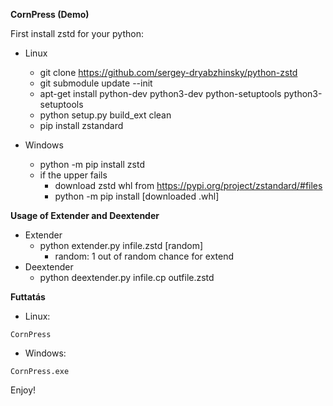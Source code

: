 **CornPress (Demo)**

First install zstd for your python:
- Linux
  - git clone https://github.com/sergey-dryabzhinsky/python-zstd
  - git submodule update --init
  - apt-get install python-dev python3-dev python-setuptools python3-setuptools
  - python setup.py build_ext clean
  - pip install zstandard

- Windows
  - python -m pip install zstd
  - if the upper fails
    - download zstd whl from https://pypi.org/project/zstandard/#files
    - python -m pip install [downloaded .whl]

**Usage of Extender and Deextender**
  - Extender
    - python extender.py infile.zstd [random]
      - random: 1 out of random chance for extend
  - Deextender
    - python deextender.py infile.cp outfile.zstd
    

**Futtatás**

- Linux:
```
CornPress
```

- Windows:
```
CornPress.exe
```

Enjoy!
